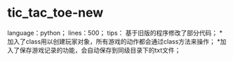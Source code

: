 # tic_tac_toe-new
language：python；
lines：500；
tips：
基于旧版的程序修改了部分代码；
*加入了class用以创建玩家对象，所有游戏的动作都会通过class方法来操作；
*加入了保存游戏记录的功能，会自动保存到同级目录下的txt文件；
